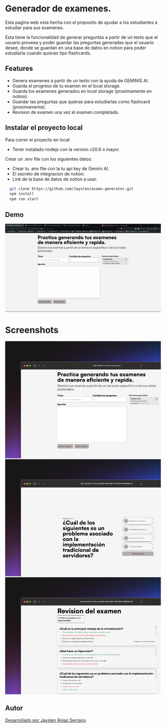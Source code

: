 
# Generador de examenes.
Esta pagina web esta hecha con el proposito de ayudar a los estudiantes a estudiar para sus examenes.

Esta tiene la funcionalidad de generar preguntas a partir de un texto que el usuario proveea y poder guardar las preguntas generadas que el usuario desee, donde se guardan en una base de datos en notion para poder estudiarla cuando quieran tipo flashcards.

## Features

- Genera examenes a partir de un texto con la ayuda de GEMINIS AI.
- Guarda el progreso de tu examen en el local storage.
- Guarda los examenes generados en local storage (proximamente en notion).
- Guardar las preguntas que quieras para estudiarlas como flashcard (proximamente).
- Revision de examen una vez el examen completado.

## Instalar el proyecto local

Para correr el proyecto en local:

- Tener instalado nodejs con la version v20.6 o mayor.

Crear un .env file con los siguientes datos:

- Crear tu .env file con la tu api key de Gemini AI.
- El secreto de integracion de notion.
- Link de la base de datos de notion a usar.

```bash
  git clone https://github.com/Jayslen/exams-generator.git
  npm install
  npm run start
```


## Demo

![App Screenshot](https://github.com/Jayslen/exams-generator/blob/master/images/project-gift.gif)


# Screenshots

![App Screenshot](https://github.com/Jayslen/exams-generator/blob/master/images/screnshot-3.png)
![App Screenshot](https://github.com/Jayslen/exams-generator/blob/master/images/screnshot-2.png)
![App Screenshot](https://github.com/Jayslen/exams-generator/blob/master/images/screnshot-1.png)


## Autor

[Desarrollado por Jayslen Rojas Serrano](https://github.com/Jayslen)

